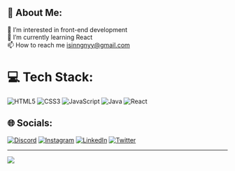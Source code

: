 ## 💫 About Me:
👀 I’m interested in front-end development<br>🌱 I’m currently learning React<br>📫 How to reach me isinngnyy@gmail.com




# 💻 Tech Stack:
![HTML5](https://img.shields.io/badge/html5-%23E34F26.svg?style=flat&logo=html5&logoColor=white) ![CSS3](https://img.shields.io/badge/css3-%231572B6.svg?style=flat&logo=css3&logoColor=white) ![JavaScript](https://img.shields.io/badge/javascript-%23323330.svg?style=flat&logo=javascript&logoColor=%23F7DF1E)  ![Java](https://img.shields.io/badge/java-%23ED8B00.svg?style=flat&logo=java&logoColor=white) ![React](https://img.shields.io/badge/react-%2320232a.svg?style=flat&logo=react&logoColor=%2361DAFB)



## 🌐 Socials:
[![Discord](https://img.shields.io/badge/Discord-%237289DA.svg?logo=discord&logoColor=white)](https://discord.gg/Işınnur#1566) [![Instagram](https://img.shields.io/badge/Instagram-%23E4405F.svg?logo=Instagram&logoColor=white)](https://instagram.com/isinnurgunay) [![LinkedIn](https://img.shields.io/badge/LinkedIn-%230077B5.svg?logo=linkedin&logoColor=white)](https://linkedin.com/in/işınnur-günay-b2b7a9235) [![Twitter](https://img.shields.io/badge/Twitter-%231DA1F2.svg?logo=Twitter&logoColor=white)](https://twitter.com/isinnurg) 



---
[![](https://visitcount.itsvg.in/api?id=isinnur&icon=2&color=12)](https://visitcount.itsvg.in)

<!-- Proudly created with GPRM ( https://gprm.itsvg.in ) -->




